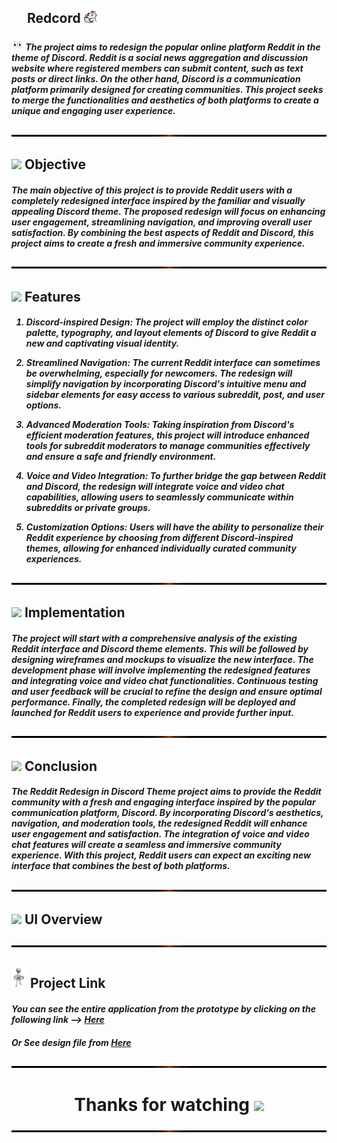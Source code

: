 <h2 align="left"><img src="https://github.com/urfavcrow23/Redcord/blob/main/Redcord/5542-discord-clyde-gif.gif?raw=true" width="20"> <b>Redcord</b> <img src="https://github.com/urfavcrow23/Redcord/blob/main/Redcord/reddit.gif?raw=true" width="20"></h2>
<h4 align="left"><img src="https://github.com/urfavcrow23/QuizApp/blob/main/Images/eyes_1f440.gif?raw=true" width="19"
  
  <i> The project aims to redesign the popular online platform Reddit in the theme of Discord. Reddit is a social news aggregation and discussion website where registered members can submit content, such as text posts or direct links. On the other hand, Discord is a communication platform primarily designed for creating communities. This project seeks to merge the functionalities and aesthetics of both platforms to create a unique and engaging user experience.
 </i></h4>
<!-- <h1 align="center"><img src="https://github.com/urfavcrow23/QuizApp/blob/main/Images/Phone-screens-%5Bremix%5D.gif?raw=true" style="width:50%;"></h1> -->

<img src="https://github.com/urfavcrow23/Redcord/blob/main/Redcord/tr669qcLKR.gif?raw=true" height=3px width=100% >


<h2 align="left"> <img src="https://github.com/urfavcrow23/QuizApp/blob/main/Images/1_cGaTxrPGlA29Z9QcaRg-xA.gif?raw=true" width="30">  Objective </h2>
<h4 align="left">  <i> 
  The main objective of this project is to provide Reddit users with a completely redesigned interface inspired by the familiar and visually appealing Discord theme. The proposed redesign will focus on enhancing user engagement, streamlining navigation, and improving overall user satisfaction. By combining the best aspects of Reddit and Discord, this project aims to create a fresh and immersive community experience.
 </i> </h4>

<img src="https://github.com/urfavcrow23/Redcord/blob/main/Redcord/tr669qcLKR.gif?raw=true" height=3px width=100% >
 
<h2 align="left"> <img src="https://github.com/urfavcrow23/QuizApp/blob/main/Images/1_cGaTxrPGlA29Z9QcaRg-xA.gif?raw=true" width="30">  Features </h2>
<h4 align="left">  <i> 
  
1. Discord-inspired Design: The project will employ the distinct color palette, typography, and layout elements of Discord to give Reddit a new and captivating visual identity.

2. Streamlined Navigation: The current Reddit interface can sometimes be overwhelming, especially for newcomers. The redesign will simplify navigation by incorporating Discord's intuitive menu and sidebar elements for easy access to various subreddit, post, and user options.

3. Advanced Moderation Tools: Taking inspiration from Discord's efficient moderation features, this project will introduce enhanced tools for subreddit moderators to manage communities effectively and ensure a safe and friendly environment.

4. Voice and Video Integration: To further bridge the gap between Reddit and Discord, the redesign will integrate voice and video chat capabilities, allowing users to seamlessly communicate within subreddits or private groups.

5. Customization Options: Users will have the ability to personalize their Reddit experience by choosing from different Discord-inspired themes, allowing for enhanced individually curated community experiences.

 </i> </h4>

<img src="https://github.com/urfavcrow23/Redcord/blob/main/Redcord/tr669qcLKR.gif?raw=true" height=3px width=100% >

 <h2 align="left"> <img src="https://github.com/urfavcrow23/QuizApp/blob/main/Images/1_cGaTxrPGlA29Z9QcaRg-xA.gif?raw=true" width="30">  Implementation </h2>
<h4 align="left">  <i> 
  
The project will start with a comprehensive analysis of the existing Reddit interface and Discord theme elements. This will be followed by designing wireframes and mockups to visualize the new interface. The development phase will involve implementing the redesigned features and integrating voice and video chat functionalities. Continuous testing and user feedback will be crucial to refine the design and ensure optimal performance. Finally, the completed redesign will be deployed and launched for Reddit users to experience and provide further input.

 </i> </h4>
<img src="https://github.com/urfavcrow23/Redcord/blob/main/Redcord/tr669qcLKR.gif?raw=true" height=3px width=100% >
 <h2 align="left"> <img src="https://github.com/urfavcrow23/QuizApp/blob/main/Images/1_cGaTxrPGlA29Z9QcaRg-xA.gif?raw=true" width="30">  Conclusion </h2>
 <h4><i>
The Reddit Redesign in Discord Theme project aims to provide the Reddit community with a fresh and engaging interface inspired by the popular communication platform, Discord. By incorporating Discord's aesthetics, navigation, and moderation tools, the redesigned Reddit will enhance user engagement and satisfaction. The integration of voice and video chat features will create a seamless and immersive community experience. With this project, Reddit users can expect an exciting new interface that combines the best of both platforms.
 </i></h4>
<img src="https://github.com/urfavcrow23/Redcord/blob/main/Redcord/tr669qcLKR.gif?raw=true" height=3px width=100% >


<h2 align="left"> <img src="https://github.com/urfavcrow23/QuizApp/blob/main/Images/dc6but6-a03d853d-502b-47e1-913f-55738c886211.gif?raw=true" width="20">  UI Overview </h2>
<!-- <img src="https://github.com/urfavcrow23/QuizApp/blob/main/Images/mockup.png?raw=true" width="100%"> -->

<img src="https://github.com/urfavcrow23/Redcord/blob/main/Redcord/tr669qcLKR.gif?raw=true" height=3px width=100% >

 <h2 align="left"> <img src="https://github.com/urfavcrow23/QuizApp/blob/main/Images/monophy.gif?raw=true" width="25">  Project Link </h2>
  <h4><i> You can see the entire application from the prototype by clicking on the following link --> 
    <a href="https://www.figma.com/proto/wmfdyhlX11sIV2nuYkibXg/Brmjha-Card?page-id=0%3A1&type=design&node-id=50-3024&viewport=-4949%2C-1134%2C0.55&t=TG1qLrNwFSYmTbvt-1&scaling=scale-down&starting-point-node-id=50%3A2773&mode=design" target="_blank">Here</a>
 </i></h4>


  <h4><i> Or See design file from  
    <a href="https://www.figma.com/file/wmfdyhlX11sIV2nuYkibXg/Brmjha-Card?type=design&node-id=0%3A1&mode=design&t=EX7A2y4X85Lp2uCY-1" target="_blank">Here</a>
 </i></h4>
<img src="https://github.com/urfavcrow23/Redcord/blob/main/Redcord/tr669qcLKR.gif?raw=true" height=3px width=100% >


  <h1 align="center"> Thanks for watching  <img src="https://github.com/urfavcrow23/QuizApp/blob/main/Images/giphy.gif?raw=true" width="20"> 


<img src="https://github.com/urfavcrow23/Redcord/blob/main/Redcord/tr669qcLKR.gif?raw=true" height=3px width=100% >
